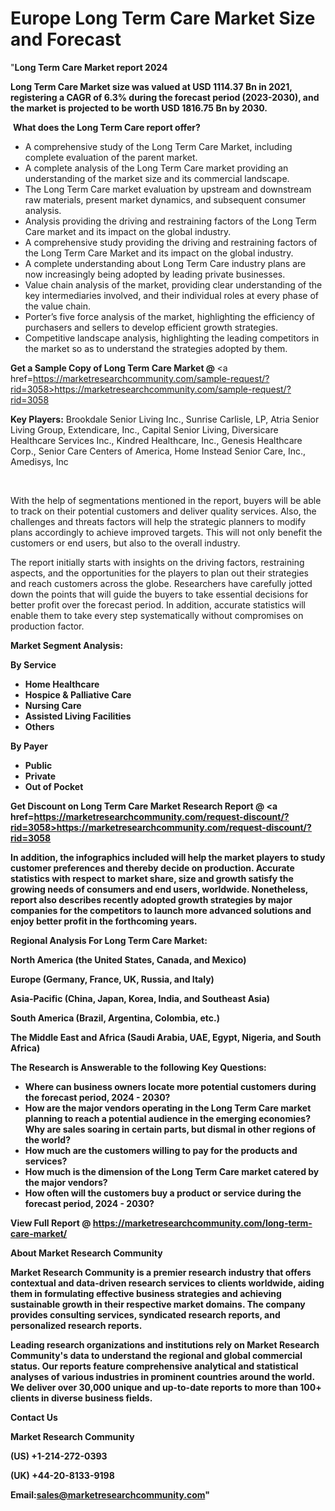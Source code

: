 # Europe Long Term Care Market Size and Forecast
"<strong>Long Term Care Market report 2024</strong>

<strong>Long Term Care Market size was valued at USD 1114.37 Bn in 2021, registering a CAGR of 6.3% during the forecast period (2023-2030), and the market is projected to be worth USD 1816.75 Bn by 2030.</strong>

 <strong><b>What does the Long Term Care report offer?</b></strong>
<ul>
  <li>A comprehensive study of the Long Term Care Market, including complete evaluation of the parent market.</li>
  <li>A complete analysis of the Long Term Care market providing an understanding of the market size and its commercial landscape.</li>
  <li>The Long Term Care market evaluation by upstream and downstream raw materials, present market dynamics, and subsequent consumer analysis.</li>
  <li>Analysis providing the driving and restraining factors of the Long Term Care market and its impact on the global industry.</li>
  <li>A comprehensive study providing the driving and restraining factors of the Long Term Care Market and its impact on the global industry.</li>
  <li>A complete understanding about Long Term Care industry plans are now increasingly being adopted by leading private businesses.</li>
  <li>Value chain analysis of the market, providing clear understanding of the key intermediaries involved, and their individual roles at every phase of the value chain.</li>
  <li>Porter’s five force analysis of the market, highlighting the efficiency of purchasers and sellers to develop efficient growth strategies.</li>
  <li>Competitive landscape analysis, highlighting the leading competitors in the market so as to understand the strategies adopted by them.</li>
</ul>

<strong>Get a Sample Copy of Long Term Care Market @ </strong><a href=https://marketresearchcommunity.com/sample-request/?rid=3058><u>https://marketresearchcommunity.com/sample-request/?rid=3058</u></a>

<strong>Key Players:</strong> 
Brookdale Senior Living Inc., Sunrise Carlisle, LP, Atria Senior Living Group, Extendicare, Inc., Capital Senior Living, Diversicare Healthcare Services Inc., Kindred Healthcare, Inc., Genesis Healthcare Corp., Senior Care Centers of America, Home Instead Senior Care, Inc., Amedisys, Inc

&nbsp;

With the help of segmentations mentioned in the report, buyers will be able to track on their potential customers and deliver quality services. Also, the challenges and threats factors will help the strategic planners to modify plans accordingly to achieve improved targets. This will not only benefit the customers or end users, but also to the overall industry.

The report initially starts with insights on the driving factors, restraining aspects, and the opportunities for the players to plan out their strategies and reach customers across the globe. Researchers have carefully jotted down the points that will guide the buyers to take essential decisions for better profit over the forecast period. In addition, accurate statistics will enable them to take every step systematically without compromises on production factor.

<strong>Market Segment Analysis:</strong>


<strong><strong>By Service </strong></h4>
<ul>
 	<li>Home Healthcare</li>
 	<li>Hospice &amp; Palliative Care</li>
 	<li>Nursing Care</li>
 	<li>Assisted Living Facilities</li>
 	<li>Others</li>
</ul>
<strong><strong>By Payer </strong></h4>
<ul>
 	<li>Public</li>
 	<li>Private</li>
 	<li>Out of Pocket</li>
</ul>

<strong>Get Discount on Long Term Care Market Research Report @ </b></strong><a href=https://marketresearchcommunity.com/request-discount/?rid=3058><u>https://marketresearchcommunity.com/request-discount/?rid=3058</u></a>

In addition, the infographics included will help the market players to study customer preferences and thereby decide on production. Accurate statistics with respect to market share, size and growth satisfy the growing needs of consumers and end users, worldwide. Nonetheless, report also describes recently adopted growth strategies by major companies for the competitors to launch more advanced solutions and enjoy better profit in the forthcoming years.

<strong>Regional Analysis For Long Term Care Market:</strong>

<strong>North America</strong> (the United States, Canada, and Mexico)

<strong>Europe</strong> (Germany, France, UK, Russia, and Italy)

<strong>Asia-Pacific</strong> (China, Japan, Korea, India, and Southeast Asia)

<strong>South America</strong> (Brazil, Argentina, Colombia, etc.)

<strong>The Middle East and Africa</strong> (Saudi Arabia, UAE, Egypt, Nigeria, and South Africa)

<strong>The Research is Answerable to the following Key Questions:</strong>
<ul>
 	<li>Where can business owners locate more potential customers during the forecast period, 2024 - 2030?</li>
 	<li>How are the major vendors operating in the Long Term Care market planning to reach a potential audience in the emerging economies? Why are sales soaring in certain parts, but dismal in other regions of the world?</li>
 	<li>How much are the customers willing to pay for the products and services?</li>
 	<li>How much is the dimension of the Long Term Care market catered by the major vendors?</li>
 	<li>How often will the customers buy a product or service during the forecast period, 2024 - 2030?</li>
</ul>

<strong>View Full Report @</strong> <a href=https://marketresearchcommunity.com/long-term-care-market/>https://marketresearchcommunity.com/long-term-care-market/</a>

<strong>About Market Research Community</strong>

Market Research Community is a premier research industry that offers contextual and data-driven research services to clients worldwide, aiding them in formulating effective business strategies and achieving sustainable growth in their respective market domains. The company provides consulting services, syndicated research reports, and personalized research reports.

Leading research organizations and institutions rely on Market Research Community's data to understand the regional and global commercial status. Our reports feature comprehensive analytical and statistical analyses of various industries in prominent countries around the world. We deliver over 30,000 unique and up-to-date reports to more than 100+ clients in diverse business fields.

<strong>Contact Us</strong>

<strong>Market Research Community</strong>

(US) +1-214-272-0393

(UK) +44-20-8133-9198

<strong>Email:</strong>sales@marketresearchcommunity.com"
